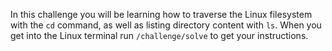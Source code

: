 In this challenge you will be learning how to traverse the Linux filesystem with the `cd` command, as well as listing directory content with `ls`. When you get into the Linux terminal run `/challenge/solve` to get your instructions.
